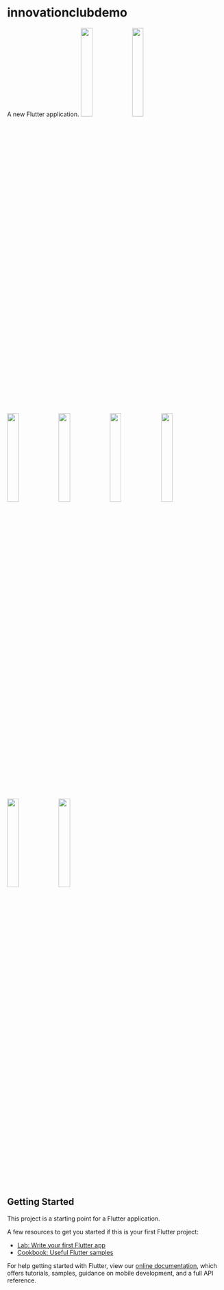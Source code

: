 # innovationclubdemo

A new Flutter application.
<img src="https://user-images.githubusercontent.com/54079190/90566033-7078e700-e1c5-11ea-88ea-eb8f81e4d4a1.jpg" width="23%"></img> <img src="https://user-images.githubusercontent.com/54079190/90566097-87b7d480-e1c5-11ea-823c-4c5b59859456.jpg" width="23%"></img> <img src="https://user-images.githubusercontent.com/54079190/90566163-a1591c00-e1c5-11ea-9049-b7366bc5389d.jpg" width="23%"></img> <img src="https://user-images.githubusercontent.com/54079190/90566347-f137e300-e1c5-11ea-898f-5a74df70f122.jpg" width="23%"></img> <img src="https://user-images.githubusercontent.com/54079190/90566548-4d9b0280-e1c6-11ea-815d-3d8db295c81b.jpg" width="23%"></img> <img src="https://user-images.githubusercontent.com/54079190/90566638-73c0a280-e1c6-11ea-9d3b-2c5127c8ddb6.jpg" width="23%"></img> <img src="https://user-images.githubusercontent.com/54079190/90566771-aff40300-e1c6-11ea-8864-e854080d4e0c.jpg" width="23%"></img> <img src="https://user-images.githubusercontent.com/54079190/90566875-dade5700-e1c6-11ea-8a07-7f7c734d643b.jpg" width="23%"></img> 

## Getting Started

This project is a starting point for a Flutter application.

A few resources to get you started if this is your first Flutter project:

- [Lab: Write your first Flutter app](https://flutter.dev/docs/get-started/codelab)
- [Cookbook: Useful Flutter samples](https://flutter.dev/docs/cookbook)

For help getting started with Flutter, view our
[online documentation](https://flutter.dev/docs), which offers tutorials,
samples, guidance on mobile development, and a full API reference.
